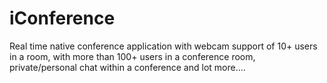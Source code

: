 # iConference
Real time native conference application with webcam support of 10+ users in a room, with more than 100+ users in a conference room, private/personal chat within a conference and lot more....
  
